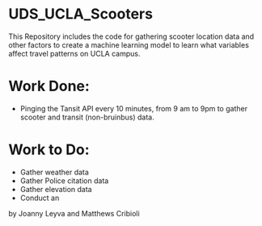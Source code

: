 # UDS_UCLA_Scooters

This Repository includes the code for gathering scooter location data and other factors to create a machine learning model to learn what variables affect travel patterns on UCLA campus.

# Work Done:

* Pinging the Tansit API every 10 minutes, from 9 am to 9pm to gather scooter and transit (non-bruinbus) data.

# Work to Do:

* Gather weather data
* Gather Police citation data
* Gather elevation data
* Conduct an

by Joanny Leyva and Matthews Cribioli 
